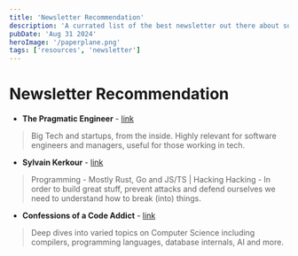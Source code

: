 ```yaml
---
title: 'Newsletter Recommendation'
description: 'A currated list of the best newsletter out there about software'
pubDate: 'Aug 31 2024'
heroImage: '/paperplane.png'
tags: ['resources', 'newsletter']
---
```

# Newsletter Recommendation

- **The Pragmatic Engineer** - [link](https://www.pragmaticengineer.com/)
> Big Tech and startups, from the inside. Highly relevant for software engineers and managers, useful for those working in tech.

- **Sylvain Kerkour** - [link](https://kerkour.com/)
> Programming - Mostly Rust, Go and JS/TS | Hacking 
> Hacking - In order to build great stuff, prevent attacks and defend ourselves we need to understand how to break (into) things.
 

- **Confessions of a Code Addict** - [link](https://blog.codingconfessions.com/)
> Deep dives into varied topics on Computer Science including compilers, programming languages, database internals, AI and more. 


